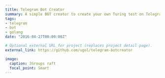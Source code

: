 ```yaml
---
title: Telegram Bot Creator
summary: A simple BOT creator to create your own Turing test on Telegram
tags:
- telegram
- bot
- golang
date: "2016-04-27T00:00:00Z"

# Optional external URL for project (replaces project detail page).
external_link: https://github.com/ugol/telegram-botcreator

image:
  caption: JGroups raft
  focal_point: Smart
---
```

